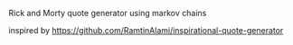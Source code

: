Rick and Morty quote generator using markov chains

inspired by https://github.com/RamtinAlami/inspirational-quote-generator

